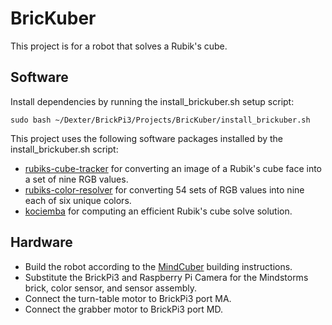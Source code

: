 BricKuber
=
This project is for a robot that solves a Rubik's cube.

Software
-
Install dependencies by running the install_brickuber.sh setup script:

    sudo bash ~/Dexter/BrickPi3/Projects/BricKuber/install_brickuber.sh

This project uses the following software packages installed by the install_brickuber.sh script:

* [rubiks-cube-tracker](https://github.com/dwalton76/rubiks-cube-tracker) for converting an image of a Rubik's cube face into a set of nine RGB values.
* [rubiks-color-resolver](https://github.com/dwalton76/rubiks-color-resolver) for converting 54 sets of RGB values into nine each of six unique colors.
* [kociemba](https://github.com/muodov/kociemba) for computing an efficient Rubik's cube solve solution.

Hardware
-
* Build the robot according to the [MindCuber](http://mindcuber.com/) building instructions.
* Substitute the BrickPi3 and Raspberry Pi Camera for the Mindstorms brick, color sensor, and sensor assembly.
* Connect the turn-table motor to BrickPi3 port MA.
* Connect the grabber motor to BrickPi3 port MD.
